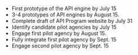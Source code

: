 
* First prototype of the API engine by July 15 
* 3-4 prototypes of API engines by August 15.  
* Complete draft of API Program website by July 31
* Identify candidate pilot agencies by July 15
* Engage first pilot agency by August 15.  
* Fully integrate first pilot agency by Sept. 15 
* Engage second pilot agency by Sept. 15

